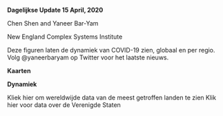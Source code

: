 **Dagelijkse Update 15 April, 2020**

Chen Shen and Yaneer Bar-Yam

New England Complex Systems Institute


Deze figuren laten de dynamiek van COVID-19 zien, globaal en per regio. Volg @yaneerbaryam op Twitter voor het laatste nieuws.

**Kaarten**

**Dynamiek**

Kliek hier om wereldwijde data van de meest getroffen landen te zien
Klik hier voor data over de Verenigde Staten

